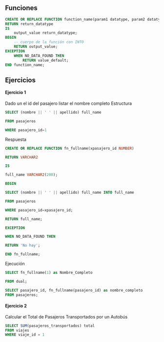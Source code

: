 ## Funciones
```sql
CREATE OR REPLACE FUNCTION function_name(param1 datatype, param2 datatype)
RETURN return_datatype
IS
    output_value return_datatype;
BEGIN
    -- cuerpo de la función con INTO
    RETURN output_value;
EXCEPTION
    WHEN NO_DATA_FOUND THEN
        RETURN value_default;
END function_name;
```

## Ejercicios
#### Ejercicio 1
Dado un el id del pasajero listar el nombre completo
Estructura
```sql
SELECT (nombre || ' ' || apellido) full_name

FROM pasajeros

WHERE pasajero_id=1
```
Respuesta
```sql
CREATE OR REPLACE FUNCTION fn_fullname(xpasajero_id NUMBER)

RETURN VARCHAR2

IS

full_name VARCHAR2(200);

BEGIN

SELECT (nombre || ' ' || apellido) full_name INTO full_name

FROM pasajeros

WHERE pasajero_id=xpasajero_id;

RETURN full_name;

EXCEPTION

WHEN NO_DATA_FOUND THEN

RETURN 'No hay';

END fn_fullname;
```
Ejecución
```sql
SELECT fn_fullname(1) as Nombre_Completo

FROM dual;
```

```sql
SELECT pasajero_id, fn_fullname(pasajero_id) as nombre_completo
FROM pasajeros;
```

#### Ejercicio 2
Calcular el Total de Pasajeros Transportados por un Autobús
```sql
SELECT SUM(pasajeros_transportados) total
FROM viajes
WHERE viaje_id = 1
```